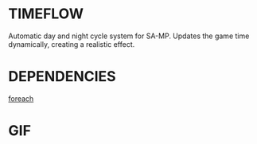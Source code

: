 # TIMEFLOW
Automatic day and night cycle system for SA-MP. Updates the game time dynamically, creating a realistic effect.

# DEPENDENCIES
 [foreach](https://github.com/karimcambridge/samp-foreach)

# GIF
 []()
